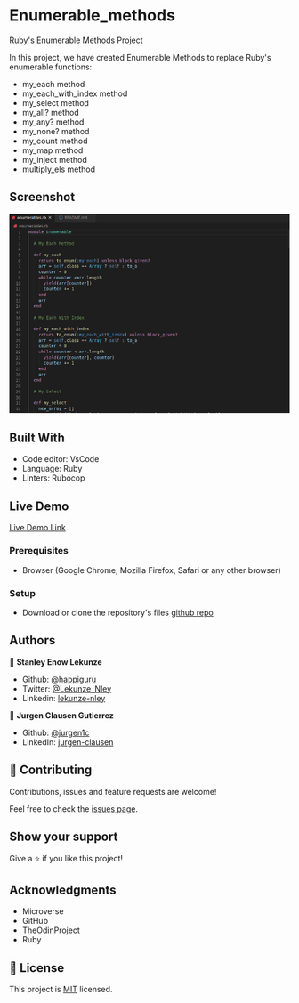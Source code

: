 # Enumerable_methods
Ruby's Enumerable Methods Project

In this project, we have created Enumerable Methods to replace Ruby's enumerable functions:

- my_each method
- my_each_with_index method
- my_select method
- my_all? method
- my_any? method
- my_none? method
- my_count method
- my_map method
- my_inject method
- multiply_els method


## Screenshot

![screenshot](app_screenshot.png)


## Built With

- Code editor: VsCode
- Language: Ruby
- Linters: Rubocop


## Live Demo

[Live Demo Link](https://repl.it/@happiguru/enumerablemethods#main.rb)


### Prerequisites

- Browser (Google Chrome, Mozilla Firefox, Safari or any other browser)

### Setup

- Download or clone the repository's files [github repo](https://github.com/happiguru/Enumerable_methods)

## Authors

👤 **Stanley Enow Lekunze**

- Github: [@happiguru](https://github.com/happiguru)
- Twitter: [@Lekunze_Nley](https://twitter.com/Lekunze_Nley)
- Linkedin: [lekunze-nley](https://www.linkedin.com/in/lekunze-nley/)

👤 **Jurgen Clausen Gutierrez**

- Github: [@jurgen1c](https://github.com/jurgen1c)
- LinkedIn: [jurgen-clausen](https://www.linkedin.com/in/jurgen-clausen-2740061a9/)

## 🤝 Contributing

Contributions, issues and feature requests are welcome!

Feel free to check the [issues page](https://github.com/happiguru/Enumerable_methods).

## Show your support

Give a ⭐️ if you like this project!

## Acknowledgments

- Microverse
- GitHub
- TheOdinProject
- Ruby

## 📝 License

This project is [MIT](lic.url) licensed.

